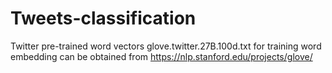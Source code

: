 # Tweets-classification

Twitter pre-trained word vectors glove.twitter.27B.100d.txt for training word embedding can be obtained from https://nlp.stanford.edu/projects/glove/
